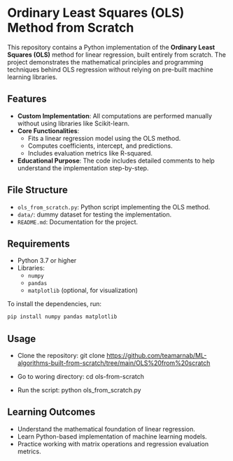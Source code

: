 # Ordinary Least Squares (OLS) Method from Scratch

This repository contains a Python implementation of the **Ordinary Least Squares (OLS)** method for linear regression, built entirely from scratch. The project demonstrates the mathematical principles and programming techniques behind OLS regression without relying on pre-built machine learning libraries.

## Features

- **Custom Implementation**: All computations are performed manually without using libraries like Scikit-learn.
- **Core Functionalities**:
  - Fits a linear regression model using the OLS method.
  - Computes coefficients, intercept, and predictions.
  - Includes evaluation metrics like R-squared.
- **Educational Purpose**: The code includes detailed comments to help understand the implementation step-by-step.

## File Structure

- `ols_from_scratch.py`: Python script implementing the OLS method.
- `data/`: dummy dataset for testing the implementation.
- `README.md`: Documentation for the project.

## Requirements

- Python 3.7 or higher
- Libraries:
  - `numpy`
  - `pandas`
  - `matplotlib` (optional, for visualization)

To install the dependencies, run:
```bash
pip install numpy pandas matplotlib
```

## Usage
- Clone the repository: git clone https://github.com/teamarnab/ML-algorithms-built-from-scratch/tree/main/OLS%20from%20scratch

- Go to woring directory: cd ols-from-scratch

- Run the script: python ols_from_scratch.py

## Learning Outcomes
- Understand the mathematical foundation of linear regression.
- Learn Python-based implementation of machine learning models.
- Practice working with matrix operations and regression evaluation metrics.